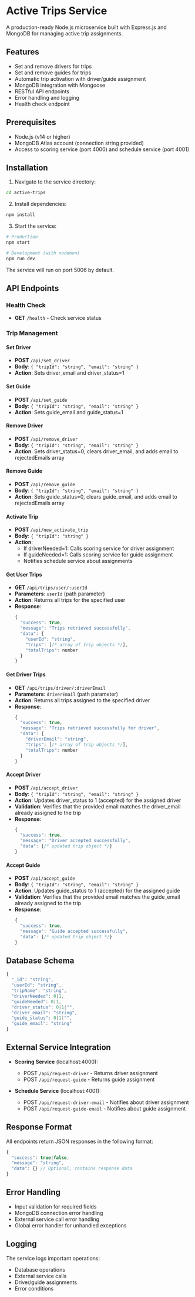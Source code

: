 # Active Trips Service

A production-ready Node.js microservice built with Express.js and MongoDB for managing active trip assignments.

## Features

- Set and remove drivers for trips
- Set and remove guides for trips
- Automatic trip activation with driver/guide assignment
- MongoDB integration with Mongoose
- RESTful API endpoints
- Error handling and logging
- Health check endpoint

## Prerequisites

- Node.js (v14 or higher)
- MongoDB Atlas account (connection string provided)
- Access to scoring service (port 4000) and schedule service (port 4001)

## Installation

1. Navigate to the service directory:

```bash
cd active-trips
```

2. Install dependencies:

```bash
npm install
```

3. Start the service:

```bash
# Production
npm start

# Development (with nodemon)
npm run dev
```

The service will run on port 5006 by default.

## API Endpoints

### Health Check

- **GET** `/health` - Check service status

### Trip Management

#### Set Driver

- **POST** `/api/set_driver`
- **Body**: `{ "tripId": "string", "email": "string" }`
- **Action**: Sets driver_email and driver_status=1

#### Set Guide

- **POST** `/api/set_guide`
- **Body**: `{ "tripId": "string", "email": "string" }`
- **Action**: Sets guide_email and guide_status=1

#### Remove Driver

- **POST** `/api/remove_driver`
- **Body**: `{ "tripId": "string", "email": "string" }`
- **Action**: Sets driver_status=0, clears driver_email, and adds email to rejectedEmails array

#### Remove Guide

- **POST** `/api/remove_guide`
- **Body**: `{ "tripId": "string", "email": "string" }`
- **Action**: Sets guide_status=0, clears guide_email, and adds email to rejectedEmails array

#### Activate Trip

- **POST** `/api/new_activate_trip`
- **Body**: `{ "tripId": "string" }`
- **Action**:
  - If driverNeeded=1: Calls scoring service for driver assignment
  - If guideNeeded=1: Calls scoring service for guide assignment
  - Notifies schedule service about assignments

#### Get User Trips

- **GET** `/api/trips/user/:userId`
- **Parameters**: `userId` (path parameter)
- **Action**: Returns all trips for the specified user
- **Response**:
  ```javascript
  {
    "success": true,
    "message": "Trips retrieved successfully",
    "data": {
      "userId": "string",
      "trips": [/* array of trip objects */],
      "totalTrips": number
    }
  }
  ```

#### Get Driver Trips

- **GET** `/api/trips/driver/:driverEmail`
- **Parameters**: `driverEmail` (path parameter)
- **Action**: Returns all trips assigned to the specified driver
- **Response**:
  ```javascript
  {
    "success": true,
    "message": "Trips retrieved successfully for driver",
    "data": {
      "driverEmail": "string",
      "trips": [/* array of trip objects */],
      "totalTrips": number
    }
  }
  ```

#### Accept Driver

- **POST** `/api/accept_driver`
- **Body**: `{ "tripId": "string", "email": "string" }`
- **Action**: Updates driver_status to 1 (accepted) for the assigned driver
- **Validation**: Verifies that the provided email matches the driver_email already assigned to the trip
- **Response**:
  ```javascript
  {
    "success": true,
    "message": "Driver accepted successfully",
    "data": {/* updated trip object */}
  }
  ```

#### Accept Guide

- **POST** `/api/accept_guide`
- **Body**: `{ "tripId": "string", "email": "string" }`
- **Action**: Updates guide_status to 1 (accepted) for the assigned guide
- **Validation**: Verifies that the provided email matches the guide_email already assigned to the trip
- **Response**:
  ```javascript
  {
    "success": true,
    "message": "Guide accepted successfully",
    "data": {/* updated trip object */}
  }
  ```

## Database Schema

```javascript
{
  "_id": "string",
  "userId": "string",
  "tripName": "string",
  "driverNeeded": 0|1,
  "guideNeeded": 0|1,
  "driver_status": 0|1|"",
  "driver_email": "string",
  "guide_status": 0|1|"",
  "guide_email": "string"
}
```

## External Service Integration

- **Scoring Service** (localhost:4000):

  - POST `/api/request-driver` - Returns driver assignment
  - POST `/api/request-guide` - Returns guide assignment

- **Schedule Service** (localhost:4001):
  - POST `/api/request-driver-email` - Notifies about driver assignment
  - POST `/api/request-guide-email` - Notifies about guide assignment

## Response Format

All endpoints return JSON responses in the following format:

```javascript
{
  "success": true|false,
  "message": "string",
  "data": {} // Optional, contains response data
}
```

## Error Handling

- Input validation for required fields
- MongoDB connection error handling
- External service call error handling
- Global error handler for unhandled exceptions

## Logging

The service logs important operations:

- Database operations
- External service calls
- Driver/guide assignments
- Error conditions
